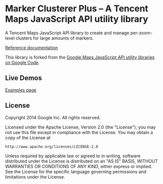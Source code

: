 Marker Clusterer Plus – A Tencent Maps JavaScript API utility library
==============

A Tencent Maps JavaScript API library to create and manage per-zoom-level clusters for large amounts of markers.

[Reference documentation](https://jasonwzs.github.io/js-marker-clusterer-plus/docs/reference.html)

This library is forked from the [Google Maps JavaScript API utility libraries on Google Code](https://code.google.com/p/google-maps-utility-library-v3/).

## Live Demos

[Examples page](https://jasonwzs.github.io/js-marker-clusterer-plus/docs/examples.html)

## License

Copyright 2014 Google Inc. All rights reserved.

Licensed under the Apache License, Version 2.0 (the "License");
you may not use this file except in compliance with the License.
You may obtain a copy of the License at

    http://www.apache.org/licenses/LICENSE-2.0

Unless required by applicable law or agreed to in writing, software
distributed under the License is distributed on an "AS IS" BASIS,
WITHOUT WARRANTIES OR CONDITIONS OF ANY KIND, either express or implied.
See the License for the specific language governing permissions and
limitations under the License.